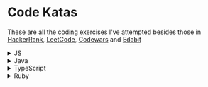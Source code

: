 # Code Katas

These are all the coding exercises I've attempted besides those in [HackerRank](https://www.hackerrank.com/), [LeetCode](https://leetcode.com/), [Codewars](https://www.codewars.com/) and [Edabit](https://edabit.com/)

<details>
<summary>JS</summary>
  
[HDB Cluster](https://github.com/kevinngth/hdb-cluster)  
[Search Engine](https://github.com/kevinngth/KKBS-search-engine)  
[Candidate-Job Matching](https://github.com/kevinngth/candidate-job-matching)

</details>
<details>
<summary>Java</summary>
  
[Roman Numbers](https://github.com/kevinngth/roman-numbers)  
[Prime Factors](https://github.com/kevinngth/prime-factors)  
[Foo Bar Qix](https://github.com/kevinngth/foo-bar-qix)  
[Bowling Game](https://github.com/kevinngth/bowling-game)

</details>
<details>
<summary>TypeScript</summary>
  
[Recipe Calculator](https://github.com/kevinngth/recipe-calculator)  
[URL Parts Extractor](https://github.com/kevinngth/url-parts-extractor)

</details>
<details>
<summary>Ruby</summary>
  
[Room Allocation](https://github.com/kevinngth/room_allocation)

</details>
